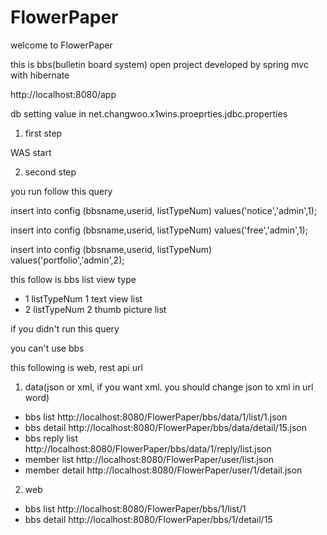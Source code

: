 FlowerPaper
===========

welcome to FlowerPaper

this is bbs(bulletin board system) open project developed by spring mvc with hibernate

http://localhost:8080/app

db setting value in net.changwoo.x1wins.proeprties.jdbc.properties

1. first step

WAS start

2. second step

you  run follow this query

insert into config (bbsname,userid, listTypeNum) values('notice','admin',1);

insert into config (bbsname,userid, listTypeNum) values('free','admin',1);

insert into config (bbsname,userid, listTypeNum) values('portfolio','admin',2);

this follow is bbs list view type
- 1 listTypeNum 1 text view list
- 2 listTypeNum 2 thumb picture list


if you didn't run this query

you can't use bbs

this following is web, rest api url

1. data(json or xml, if you want xml. you should change json to xml in url word)
- bbs list
http://localhost:8080/FlowerPaper/bbs/data/1/list/1.json
- bbs detail
http://localhost:8080/FlowerPaper/bbs/data/detail/15.json
- bbs reply list
http://localhost:8080/FlowerPaper/bbs/data/1/reply/list.json
- member list
http://localhost:8080/FlowerPaper/user/list.json
- member detail
http://localhost:8080/FlowerPaper/user/1/detail.json


2. web
- bbs list
http://localhost:8080/FlowerPaper/bbs/1/list/1
- bbs detail
http://localhost:8080/FlowerPaper/bbs/1/detail/15
